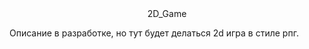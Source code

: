 <div align = "center">
 2D_Game
</div>

Описание в разработке, но тут будет делаться 2d игра в стиле рпг. 
